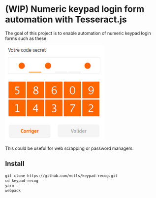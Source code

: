 # (WIP) Numeric keypad login form automation with Tesseract.js

The goal of this project is to enable automation of numeric keypad login forms such as these:

![screeshot](/img/screenshot.png)

This could be useful for web scrapping or password managers.

## Install

```
git clone https://github.com/vctls/keypad-recog.git
cd keypad-recog
yarn
webpack
```